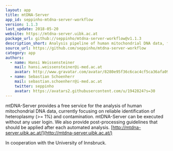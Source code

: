 ```yaml
---
layout: app
title: mtDNA-Server
app_id: seppinho-mtdna-server-workflow
version: 1.1.3 
last_update: 2018-05-20
website: https://mtdna-server.uibk.ac.at
package_url: github://seppinho/mtdna-server-workflow@v1.1.3 
description_short: Analysis pipeline of human mitochondrial DNA data, focusing on reliable identification of heteroplasmy and contamination.
source_url: https://github.com/seppinho/mtdna-server-workflow
category: app
authors:
  - name: Hansi Weissensteiner
    mail: hansi.weissensteiner@i-med.ac.at
    avatar: http://www.gravatar.com/avatar/8280e95f36c6cac4cf5ca36afa0952e6?s=30
  - name: Sebastian Schoenherr
    mail: sebastian.schoenherr@i-med.ac.at
    twitter: seppinho
    avatar: https://avatars2.githubusercontent.com/u/1942824?s=30
---
```


mtDNA-Server provides a free service for the analysis of human mitochondrial DNA data, currently focusing on reliable identification of heteroplasmy (>= 1%) and contamination. mtDNA-Server can be executed without any user login. We also provide post-processing guidelines that should be applied after each automated analysis. [http://mtdna-server.uibk.ac.at/](http://mtdna-server.uibk.ac.at/)

In cooperation with the University of Innsbruck.
